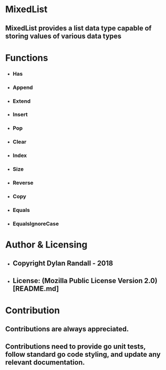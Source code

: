 # MixedList
## MixedList provides a list data type capable of storing values of various data types

# Functions
- ### Has
- ### Append
- ### Extend
- ### Insert
- ### Pop
- ### Clear
- ### Index
- ### Size
- ### Reverse
- ### Copy
- ### Equals
- ### EqualsIgnoreCase

# Author & Licensing
- ## Copyright Dylan Randall - 2018
- ## License: (Mozilla Public License Version 2.0)[README.md]

# Contribution
## Contributions are always appreciated.
## Contributions need to provide go unit tests, follow standard go code styling, and update any relevant documentation.

